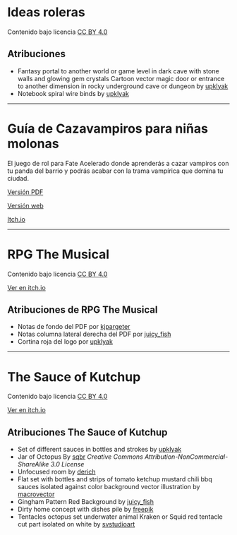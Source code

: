 # Ideas roleras

Contenido bajo licencia [CC BY 4.0](https://creativecommons.org/licenses/by/4.0/deed.es)

## Atribuciones 

* Fantasy portal to another world or game level in dark cave with stone walls and glowing gem crystals Cartoon vector magic door or entrance to another dimension in rocky underground cave or dungeon by [upklyak](https://www.freepik.com/free-vector/fantasy-portal-another-world-game-level-dark-cave-with-stone-walls-glowing-gem-crystals-cartoon-vector-magic-door-entrance-another-dimension-rocky-underground-cave-dungeon_73605755.htm)
* Notebook spiral wire binds by [upklyak](https://www.freepik.com/free-vector/notebook-spiral-wire-binds_12632847.htm)

*** 

# Guía de Cazavampiros para niñas molonas

El juego de rol para Fate Acelerado donde aprenderás a cazar vampiros con tu panda del barrio y podrás acabar con la trama vampírica que domina tu ciudad.

[Versión PDF](https://bosque.gwannon.com/guiacazadora/)

[Versión web](https://bosque.gwannon.com/guiacazadora/GuiaDeCazaVampirosParaNinasMolonas.html)

[Itch.io](https://gwannon.itch.io/guia-de-cazavampiros-para-ninas-molonas)

***

# RPG The Musical

Contenido bajo licencia [CC BY 4.0](https://creativecommons.org/licenses/by/4.0/deed.es)

[Ver en itch.io](https://gwannon.itch.io/rpg-the-musical)

## Atribuciones de RPG The Musical

* Notas de fondo del PDF por [kjpargeter](https://www.freepik.com/free-vector/abstract-music-notes-background_42121683.htm)
* Notas columna lateral derecha del PDF por [juicy_fish](https://www.freepik.com/free-vector/music-notes-wave-lines-sheet_290241273.htm)
* Cortina roja del logo por [upklyak](https://www.freepik.com/free-vector/theater-stage-with-red-curtain-round-spotlight_143521059.htm)

***

# The Sauce of Kutchup

Contenido bajo licencia [CC BY 4.0](https://creativecommons.org/licenses/by/4.0/deed.es)

[Ver en itch.io](https://gwannon.itch.io/the-sauce-of-kutchup)

## Atribuciones The Sauce of Kutchup

* Set of different sauces in bottles and strokes by [upklyak](https://www.freepik.com/free-vector/set-different-sauces-bottles-strokes_13643577.htm)
* Jar of Octopus By [sqbr](https://www.deviantart.com/sqbr/art/Jar-of-Octopus-173411106) _Creative Commons Attribution-NonCommercial-ShareAlike 3.0 License_
* Unfocused room by [derich](https://www.freepik.com/free-photo/unfocused-room_954278.htm)
* Flat set with bottles and strips of tomato ketchup mustard chili bbq sauces isolated against color background vector illustration by [macrovector](https://www.freepik.com/free-vector/flat-set-with-bottles-strips-tomato-ketchup-mustard-chili-bbq-sauces-isolated-against-color-background-vector-illustration_33771510.htm)
* Gingham Pattern Red Background by [juicy_fish](https://www.freepik.com/free-vector/gingham-pattern-red-background_48780360.htm)
* Dirty home concept with dishes pile by [freepik](https://www.freepik.com/free-photo/dirty-home-concept-with-dishes-pile_23591456.htm)
* Tentacles octopus set underwater animal Kraken or Squid red tentacle cut part isolated on white by [svstudioart](https://www.freepik.com/free-vector/tentacles-octopus-set-underwater-animal-kraken-squid-red-tentacle-cut-part-isolated-white_17191722.htm)
